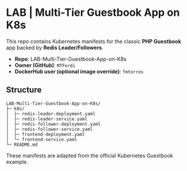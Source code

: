 # LAB | Multi-Tier Guestbook App on K8s

This repo contains Kubernetes manifests for the classic **PHP Guestbook** app backed by **Redis Leader/Followers**.

- **Repo**: LAB-Multi-Tier-Guestbook-App-on-K8s
- **Owner (GitHub)**: `MTFerdi`
- **DockerHub user (optional image override)**: `fmtorres`

## Structure

```
LAB-Multi-Tier-Guestbook-App-on-K8s/
├─ k8s/
│  ├─ redis-leader-deployment.yaml
│  ├─ redis-leader-service.yaml
│  ├─ redis-follower-deployment.yaml
│  ├─ redis-follower-service.yaml
│  ├─ frontend-deployment.yaml
│  └─ frontend-service.yaml
└─ README.md
```

These manifests are adapted from the official Kubernetes Guestbook example.



